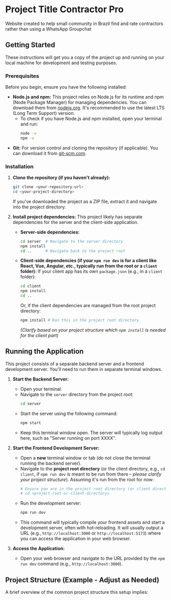 # Project Title Contractor Pro

Website created to help small community in Brazil find and rate contractors rather than using a WhatsApp Groupchat

## Getting Started

These instructions will get you a copy of the project up and running on your local machine for development and testing purposes.

### Prerequisites

Before you begin, ensure you have the following installed:

- **Node.js and npm:** This project relies on Node.js for its runtime and npm (Node Package Manager) for managing dependencies. You can download them from [nodejs.org](https://nodejs.org/). It's recommended to use the latest LTS (Long Term Support) version.
  - To check if you have Node.js and npm installed, open your terminal and run:
    ```bash
    node -v
    npm -v
    ```
- **Git:** For version control and cloning the repository (if applicable). You can download it from [git-scm.com](https://git-scm.com/).

### Installation

1.  **Clone the repository (if you haven't already):**

    ```bash
    git clone <your-repository-url>
    cd <your-project-directory>
    ```

    If you've downloaded the project as a ZIP file, extract it and navigate into the project directory.

2.  **Install project dependencies:**
    This project likely has separate dependencies for the server and the client-side application.

    - **Server-side dependencies:**

      ```bash
      cd server  # Navigate to the server directory
      npm install
      cd ..      # Navigate back to the project root
      ```

    - **Client-side dependencies (if your `npm run dev` is for a client like React, Vue, Angular, etc., typically run from the root or a `client` folder):**
      If your client app has its own `package.json` (e.g., in a `client` folder):
      ```bash
      cd client
      npm install
      cd ..
      ```
      Or, if the client dependencies are managed from the root project directory:
      ```bash
      npm install # Run this in the project root directory
      ```
      _(Clarify based on your project structure which `npm install` is needed for the client part)_

## Running the Application

This project consists of a separate backend server and a frontend development server. You'll need to run them in separate terminal windows.

1.  **Start the Backend Server:**

    - Open your terminal.
    - Navigate to the `server` directory from the project root:
      ```bash
      cd server
      ```
    - Start the server using the following command:
      ```bash
      npm start
      ```
    - Keep this terminal window open. The server will typically log output here, such as "Server running on port XXXX".

2.  **Start the Frontend Development Server:**

    - Open a **new** terminal window or tab (do not close the terminal running the backend server).
    - Navigate to the **project root directory** (or the client directory, e.g., `cd client`, if `npm run dev` is meant to be run from there – _please clarify your project structure_). Assuming it's run from the root for now:
      ```bash
      # Ensure you are in the project root directory (or client directory if appropriate)
      # cd <project-root-or-client-directory>
      ```
    - Run the development server:
      ```bash
      npm run dev
      ```
    - This command will typically compile your frontend assets and start a development server, often with hot-reloading. It will usually output a URL (e.g., `http://localhost:3000` or `http://localhost:5173`) where you can access the application in your web browser.

3.  **Access the Application:**
    - Open your web browser and navigate to the URL provided by the `npm run dev` command (e.g., `http://localhost:3000`).

## Project Structure (Example - Adjust as Needed)

A brief overview of the common project structure this setup implies:
